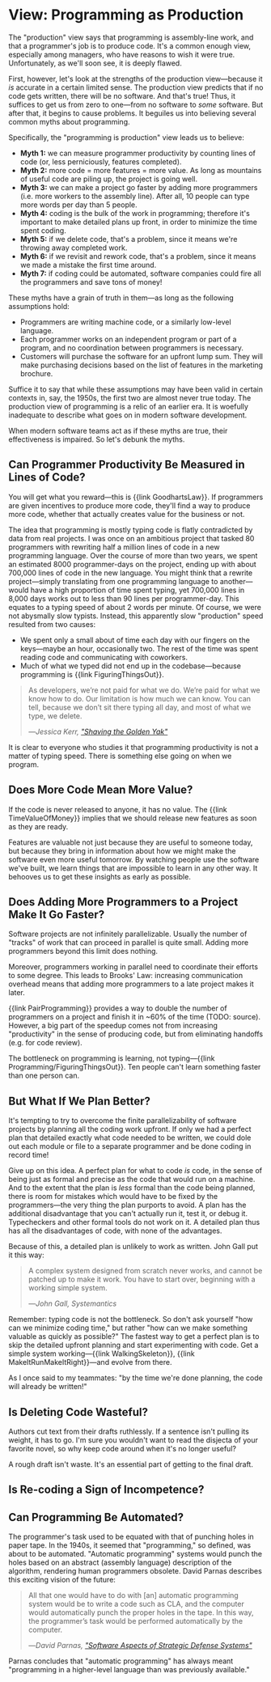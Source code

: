 # View: Programming as Production

The "production" view says that programming is assembly-line work, and that a programmer's job is to produce code. It's a common enough view, especially among managers, who have reasons to wish it were true. Unfortunately, as we'll soon see, it is deeply flawed.

<!--
- The "More" frame: no code means no software, some code means some software. So more code must mean more software.
-->

First, however, let's look at the strengths of the production view—because it *is* accurate in a certain limited sense. The production view predicts that if no code gets written, there will be no software. And that's true! Thus, it suffices to get us from zero to one—from no software to *some* software. But after that, it begins to cause problems. It beguiles us into believing several common myths about programming.

Specifically, the "programming is production" view leads us to believe:

- **Myth 1:** we can measure programmer productivity by counting lines of code (or, less perniciously, features completed).
- **Myth 2:** more code = more features = more value. As long as mountains of useful code are piling up, the project is going well.
- **Myth 3:** we can make a project go faster by adding more programmers (i.e. more workers to the assembly line). After all, 10 people can type more words per day than 5 people.
- **Myth 4:** coding is the bulk of the work in programming; therefore it's important to make detailed plans up front, in order to minimize the time spent coding.
- **Myth 5:** if we delete code, that's a problem, since it means we're throwing away completed work.
- **Myth 6:** if we revisit and rework code, that's a problem, since it means we made a mistake the first time around.
- **Myth 7:** if coding could be automated, software companies could fire all the programmers and save tons of money!

These myths have a grain of truth in them—as long as the following assumptions hold:

- Programmers are writing machine code, or a similarly low-level language.
- Each programmer works on an independent program or part of a program, and no coordination between programmers is necessary.
- Customers will purchase the software for an upfront lump sum. They will make purchasing decisions based on the list of features in the marketing brochure.

Suffice it to say that while these assumptions may have been valid in certain contexts in, say, the 1950s, the first two are almost never true today. The production view of programming is a relic of an earlier era. It is woefully inadequate to describe what goes on in modern software development.

When modern software teams act as if these myths are true, their effectiveness is impaired. So let's debunk the myths.

## Can Programmer Productivity Be Measured in Lines of Code?

You will get what you reward—this is {{link GoodhartsLaw}}. If programmers are given incentives to produce more code, they'll find a way to produce more code, whether that actually creates value for the business or not.

The idea that programming is mostly typing code is flatly contradicted by data from real projects. I was once on an ambitious project that tasked 80 programmers with rewriting half a million lines of code in a new programming language. Over the course of more than two years, we spent an estimated 8000 programmer-days on the project, ending up with about 700,000 lines of code in the new language. You might think that a rewrite project—simply translating from one programming language to another—would have a high proportion of time spent typing, yet 700,000 lines in 8,000 days works out to less than 90 lines per programmer-day. This equates to a typing speed of about 2 words per minute. Of course, we were not abysmally slow typists. Instead, this apparently slow "production" speed resulted from two causes:

- We spent only a small about of time each day with our fingers on the keys—maybe an hour, occasionally two. The rest of the time was spent reading code and communicating with coworkers.
- Much of what we typed did not end up in the codebase—because programming is {{link FiguringThingsOut}}.

> As developers, we’re not paid for what we do. We’re paid for what we know how to do. Our limitation is how much we can know. You can tell, because we don’t sit there typing all day, and most of what we type, we delete.
>
> —<cite>Jessica Kerr, ["Shaving the Golden Yak"](https://www.youtube.com/watch?v=10Foa_lulK4&t=1213s)</cite>

It is clear to everyone who studies it that programming productivity is not a matter of typing speed. There is something else going on when we program.

## Does More Code Mean More Value?

If the code is never released to anyone, it has no value. The {{link TimeValueOfMoney}} implies that we should release new features as soon as they are ready.

Features are valuable not just because they are useful to someone today, but because they bring in information about how we might make the software even more useful tomorrow. By watching people use the software we've built, we learn things that are impossible to learn in any other way. It behooves us to get these insights as early as possible.

## Does Adding More Programmers to a Project Make It Go Faster?

Software projects are not infinitely parallelizable. Usually the number of "tracks" of work that can proceed in parallel is quite small. Adding more programmers beyond this limit does nothing.

Moreover, programmers working in parallel need to coordinate their efforts to some degree. This leads to Brooks' Law: increasing communication overhead means that adding more programmers to a late project makes it later.

{{link PairProgramming}} provides a way to double the number of programmers on a project and finish it in ~60% of the time (TODO: source). However, a big part of the speedup comes not from increasing "productivity" in the sense of producing code, but from eliminating handoffs (e.g. for code review).

The bottleneck on programming is learning, not typing—{{link Programming/FiguringThingsOut}}. Ten people can't learn something faster than one person can.

## But What If We Plan Better?

It's tempting to try to overcome the finite parallelizability of software projects by planning all the coding work upfront. If only we had a perfect plan that detailed exactly what code needed to be written, we could dole out each module or file to a separate programmer and be done coding in record time!

Give up on this idea. A perfect plan for what to code _is_ code, in the sense of being just as formal and precise as the code that would run on a machine. And to the extent that the plan is _less_ formal than the code being planned, there is room for mistakes which would have to be fixed by the programmers—the very thing the plan purports to avoid. A plan has the additional disadvantage that you can't actually run it, test it, or debug it. Typecheckers and other formal tools do not work on it. A detailed plan thus has all the disadvantages of code, with none of the advantages.

Because of this, a detailed plan is unlikely to work as written. John Gall put it this way:

> A complex system designed from scratch never works, and cannot be patched up to make it work. You have to start over, beginning with a working simple system.
>
> —<cite>John Gall, _Systemantics_</cite>

Remember: typing code is not the bottleneck. So don't ask yourself "how can we minimize coding time," but rather "how can we make something valuable as quickly as possible?" The fastest way to get a perfect plan is to skip the detailed upfront planning and start experimenting with code. Get a simple system working—{{link WalkingSkeleton}}, {{link MakeItRunMakeItRight}}—and evolve from there.

As I once said to my teammates: "by the time we're done planning, the code will already be written!"

## Is Deleting Code Wasteful?

Authors cut text from their drafts ruthlessly. If a sentence isn't pulling its weight, it has to go. I'm sure you wouldn't want to read the disjecta of your favorite novel, so why keep code around when it's no longer useful?

A rough draft isn't waste. It's an essential part of getting to the final draft.

## Is Re-coding a Sign of Incompetence?

## Can Programming Be Automated?

The programmer's task used to be equated with that of punching holes in paper tape. In the 1940s, it seemed that "programming," so defined, was about to be automated. "Automatic programming" systems would punch the holes based on an abstract (assembly language) description of the algorithm, rendering human programmers obsolete. David Parnas describes this exciting vision of the future:

> All that one would have to do with [an] automatic programming system would be to write a code such as CLA, and the computer would automatically punch the proper holes in the tape. In this way, the programmer’s task would be performed automatically by the computer.
>
> —<cite>David Parnas, ["Software Aspects of Strategic Defense Systems"](https://web.stanford.edu/class/cs99r/readings/parnas1.pdf)</cite>

Parnas concludes that "automatic programming" has always meant "programming in a higher-level language than was previously available."

<!--

Common as the production view is, it doesn't account for a bunch of observations about programming.



If we see programming as producing code, then {{link TestDrivenDevelopment}} makes no sense. Writing automated tests in addition to production code means you have to write approximately twice as many lines to produce a given feature. GeePaw Hill calls this mistaken view the [lump of coding fallacy](https://www.geepawhill.org/2018/04/14/tdd-the-lump-of-coding-fallacy/).

View programming as producing features, and TDD starts to make more sense. Feature production is a more enlightened view of programming than code production (by which I mean, it helps us make better predictions) but it still has flaws—see {{link Programming/Repair}} for the counterpoint.

-->
